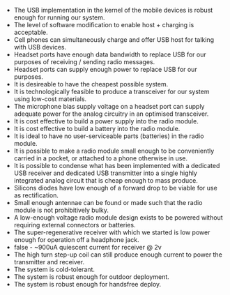 * The USB implementation in the kernel of the mobile devices is robust enough for running our system.
* The level of software modification to enable host + charging is acceptable.
* Cell phones can simultaneously charge and offer USB host for talking with USB devices.
* Headset ports have enough data bandwidth to replace USB for our purposes of receiving / sending radio messages.
* Headset ports can supply enough power to replace USB for our purposes.
* It is desireable to have the cheapest possible system.
* It is technologically feasible to produce a transceiver for our system using low-cost materials.
* The microphone bias supply voltage on a headset port can supply adequate power for the analog circuitry in an optimised transceiver.
* It is cost effective to build a power supply into the radio module.
* It is cost effective to build a battery into the radio module.
* It is ideal to have no user-serviceable parts (batteries) in the radio module.
* It is possible to make a radio module small enough to be conveniently carried in a pocket, or attached to a phone otherwise in use.
* It is possible to condense what has been implemented with a dedicated USB receiver and dedicated USB transmitter into a single highly integrated analog circuit that is cheap enough to mass produce.
* Silicons diodes have low enough of a forward drop to be viable for use as rectification.
* Small enough antennae can be found or made such that the radio module is not prohibitively bulky.
* A low-enough voltage radio module design exists to be powered without requiring external connectors or batteries.
* The super-regenerative receiver with which we started is low power enough for operation off a headphone jack.
 * false - ~900uA quiescent current for receiver @ 2v
* The high turn step-up coil can still produce enough current to power the transmitter and receiver.
* The system is cold-tolerant.
* The system is robust enough for outdoor deployment.
* The system is robust enough for handsfree deploy.
